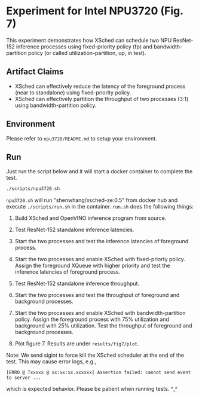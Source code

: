 # Experiment for Intel NPU3720 (Fig. 7)

This experiment demonstrates how XSched can schedule two NPU ResNet-152 inference processes using fixed-priority policy (fp) and bandwidth-partition policy (or called utilization-partition, up, in test).



## Artifact Claims

- XSched can effectively reduce the latency of the foreground process (near to standalone) using fixed-priority policy.
- XSched can effectively partition the throughput of two processes (3:1) using bandwidth-partition policy.


## Environment

Please refer to `npu3720/README.md` to setup your environment.



## Run

Just run the script below and it will start a docker container to complete the test.

```bash
./scripts/npu3720.sh
```

`npu3720.sh` will run "shenwhang/xsched-ze:0.5" from docker hub and execute `./scripts/run.sh` in the container. `run.sh` does the following things:

1. Build XSched and OpenVINO inference program from source.

2. Test ResNet-152 standalone inference latencies.

3. Start the two processes and test the inference latencies of foreground process.

4. Start the two processes and enable XSched with fixed-priorty policy. Assign the foreground XQueue with higher priority and test the inference latencies of foreground process.

5. Test ResNet-152 standalone inference throughput.

6. Start the two processes and test the throughput of foreground and background processes.

7. Start the two processes and enable XSched with bandwidth-partition policy. Assign the foreground process with 75% utilization and background with 25% utilization. Test the throughput of foreground and background processes.

8. Plot figure 7. Results are under `results/fig7/plot`.

   

Note: We send sigint to force kill the XSched scheduler at the end of the test. This may cause error logs, e.g.,

```
[ERRO @ Txxxxx @ xx:xx:xx.xxxxxx] Assertion failed: cannot send event to server ...
```

which is expected behavior. Please be patient when running tests. ^_^
